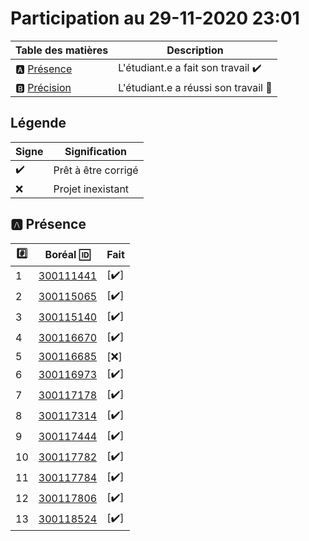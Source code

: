 # Participation au 29-11-2020 23:01

| Table des matières            | Description                                             |
|-------------------------------|---------------------------------------------------------|
| :a: [Présence](#a-présence)   | L'étudiant.e a fait son travail    :heavy_check_mark:   |
| :b: [Précision](#b-précision) | L'étudiant.e a réussi son travail  :tada:               |

## Légende

| Signe              | Signification                 |
|--------------------|-------------------------------|
| :heavy_check_mark: | Prêt à être corrigé           |
| :x:                | Projet inexistant             |

## :a: Présence

|:hash:| Boréal :id:                | Fait               |
|------|----------------------------|--------------------|
| 1 | [300111441](../300111441) | [:heavy_check_mark:] |
| 2 | [300115065](../300115065) | [:heavy_check_mark:] |
| 3 | [300115140](../300115140) | [:heavy_check_mark:] |
| 4 | [300116670](../300116670) | [:heavy_check_mark:] |
| 5 | [300116685](../300116685) | [:x:] |
| 6 | [300116973](../300116973) | [:heavy_check_mark:] |
| 7 | [300117178](../300117178) | [:heavy_check_mark:] |
| 8 | [300117314](../300117314) | [:heavy_check_mark:] |
| 9 | [300117444](../300117444) | [:heavy_check_mark:] |
| 10 | [300117782](../300117782) | [:heavy_check_mark:] |
| 11 | [300117784](../300117784) | [:heavy_check_mark:] |
| 12 | [300117806](../300117806) | [:heavy_check_mark:] |
| 13 | [300118524](../300118524) | [:heavy_check_mark:] |
